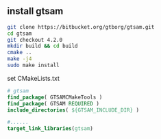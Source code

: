 
## install gtsam

```bash
git clone https://bitbucket.org/gtborg/gtsam.git
cd gtsam
git checkout 4.2.0
mkdir build && cd build
cmake ..
make -j4
sudo make install
```

set CMakeLists.txt
```cmake
# gtsam 
find_package( GTSAMCMakeTools )
find_package( GTSAM REQUIRED )
include_directories( ${GTSAM_INCLUDE_DIR} )

#......
target_link_libraries(gtsam)
```
